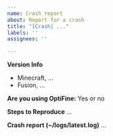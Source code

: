 ```yaml
---
name: Crash report
about: Report for a crash
title: "[Crash] ..."
labels: ''
assignees: ''

---
```


**Version Info**
- Minecraft, ...
- Fusion, ...

**Are you using OptiFine:** Yes or no

**Steps to Reproduce**
...

**Crash report (~/logs/latest.log)**
...
